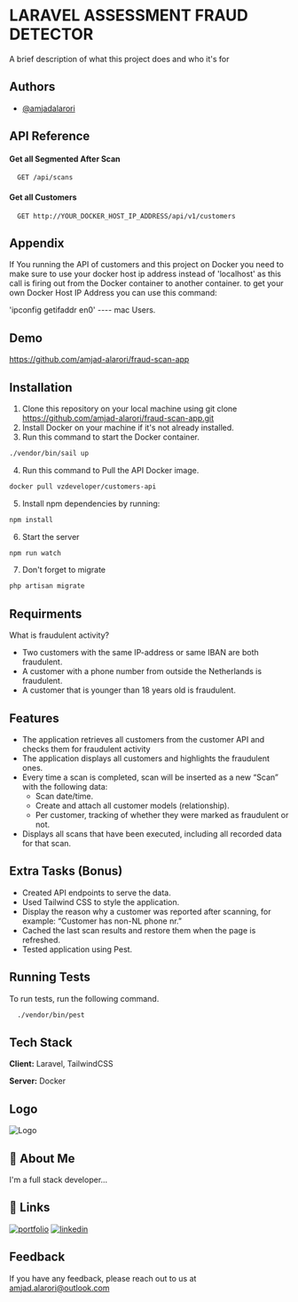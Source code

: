 
# LARAVEL ASSESSMENT FRAUD DETECTOR

A brief description of what this project does and who it's for


## Authors

- [@amjadalarori](https://www.github.com/amjad-alarori)


## API Reference

#### Get all Segmented After Scan

```http
  GET /api/scans
```

#### Get all Customers

```http
  GET http://YOUR_DOCKER_HOST_IP_ADDRESS/api/v1/customers
```




## Appendix

If You running the API of customers and this project on Docker you need to make sure to use your docker host ip address instead of 'localhost' as this call is firing out from the Docker container to another container.
to get your own Docker Host IP Address you can use this command:

'ipconfig getifaddr en0'   ---- mac Users.



## Demo

https://github.com/amjad-alarori/fraud-scan-app


## Installation

1. Clone this repository on your local machine using git clone https://github.com/amjad-alarori/fraud-scan-app.git
2. Install Docker on your machine if it's not already installed.
3. Run this command to start the Docker container.
```bash
./vendor/bin/sail up
```
4. Run this command to Pull the API Docker image.
```bash
docker pull vzdeveloper/customers-api
```
5. Install npm dependencies by running:
```bash
npm install
```

6. Start the server

```bash
npm run watch
```

7. Don't forget to migrate

```bash
php artisan migrate
```


## Requirments

What is fraudulent activity?

- Two customers with the same IP-address or same IBAN are both fraudulent.
- A customer with a phone number from outside the Netherlands is fraudulent.
- A customer that is younger than 18 years old is fraudulent.




## Features

- The application retrieves all customers from the customer API and checks them for fraudulent activity
- The application displays all customers and highlights the fraudulent ones.
- Every time a scan is completed, scan will be inserted as a new “Scan” with the following data:
    + Scan date/time.
    + Create and attach all customer models (relationship).
    + Per customer, tracking of whether they were marked as fraudulent or not.
- Displays all scans that have been executed, including all recorded data for that scan.



## Extra Tasks (Bonus)

- Created API endpoints to serve the data.
- Used Tailwind CSS to style the application.
- Display the reason why a customer was reported after scanning, for example: “Customer has non-NL phone nr.”
- Cached the last scan results and restore them when the page is refreshed.
- Tested application using Pest.


## Running Tests

To run tests, run the following command.

```bash
  ./vendor/bin/pest  
```


## Tech Stack

**Client:** Laravel, TailwindCSS

**Server:** Docker


##  Logo
![Logo](https://flowbite.com/docs/images/logo.svg)


## 🚀 About Me
I'm a full stack developer...


## 🔗 Links
[![portfolio](https://img.shields.io/badge/my_portfolio-000?style=for-the-badge&logo=ko-fi&logoColor=white)](https://amjadalarori.nl/)
[![linkedin](https://img.shields.io/badge/linkedin-0A66C2?style=for-the-badge&logo=linkedin&logoColor=white)](https://www.linkedin.com/in/amjad-alarori/)



## Feedback

If you have any feedback, please reach out to us at amjad.alarori@outlook.com

